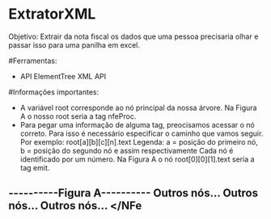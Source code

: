 # ExtratorXML

Objetivo: Extrair da nota fiscal os dados que uma pessoa precisaria olhar e passar isso
para uma panilha em excel.

#Ferramentas:
- API ElementTree XML API

#Informações importantes:
- A variável root corresponde ao nó principal da nossa árvore. Na Figura A o nosso
root seria a tag nfeProc.
- Para pegar uma informação de alguma tag, preocisamos acessar o nó correto. Para isso
é necessário especificar o caminho que vamos seguir. Por exemplo: root[a][b][c][n].text
Legenda: a = posição do primeiro nó, b = posição do segundo nó e assim respectivamente
Cada nó é identificado por um número. Na Figura A o nó root[0][0][1].text seria a tag
emit.

----------Figura A----------
<nfeProc versao="4.00">
   <NFe>
      <infNFe versao="4.00">
         <ide>
            Outros nós...
         </ide>
         <emit>
            Outros nós...
         </emit>
         <dest>
            Outros nós...
         </dest>
      </infNFe>
   </NFe
</nfeProc>
--------------------------
